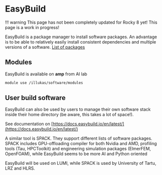 # EasyBuild

!!! warning
    This page has not been completely updated for Rocky 8 yet!
    This page is a work in progress!

EasyBuild is a package manager to install software packages. An advantage is to be able to relatively easily install consistent dependencies and multiple versions of a software. [List of packages](https://docs.easybuild.io/en/latest/version-specific/Supported_software.html)

## Modules

EasyBuild is available on **amp** from AI lab

```bash
module use /illukas/software/modules
```

## User build software

EasyBuild can also be used by users to manage their own software stack inside their home directory (be aware, this takes a lot of space!).

See documentation on [https://docs.easybuild.io/en/latest/](https://docs.easybuild.io/en/latest/)

A similar tool is SPACK. They support different lists of software packages. SPACK includes GPU-offloading compiler for both Nvidia and AMD, profiling tools (Tau, HPCToolkit) and engineering simulation packages (ElmerFEM, OpenFOAM), while EasyBuild seems to be more AI and Python oriented

EasyBuild will be used on LUMI, while SPACK is used by University of Tartu, LRZ and HLRS.
